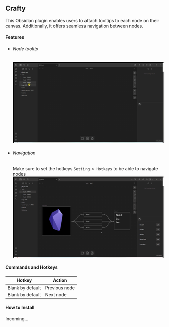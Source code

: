 ## Crafty

This Obsidian plugin enables users to attach tooltips to each node on their canvas. Additionally, it offers seamless navigation between nodes.

#### Features

-   ###### Node tooltip

    ![](/.github/media/crafty-toltip.gif)

-   ###### Navigation
    Make sure to set the hotkeys `Setting > Hotkeys` to be able to navigate nodes
    ![](/.github/media/crafty-navigation.gif)

#### Commands and Hotkeys

| Hotkey           | Action        |
| ---------------- | ------------- |
| Blank by default | Previous node |
| Blank by default | Next node     |

#### How to Install

Incoming...
